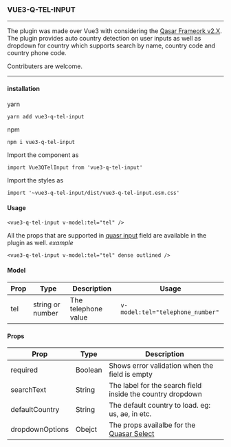 ### VUE3-Q-TEL-INPUT
---

The plugin was made over Vue3 with considering the [Qasar Frameork v2.X](https://quasar.dev/). The plugin provides auto country detection on user inputs as well as dropdown for country which supports search by name, country code and country phone code.

Contributers are welcome.

---
#### installation

yarn
```
yarn add vue3-q-tel-input
```
npm
```
npm i vue3-q-tel-input
```

Import the component as
```
import Vue3QTelInput from 'vue3-q-tel-input'
```

Import the styles as
```
import '~vue3-q-tel-input/dist/vue3-q-tel-input.esm.css'
```

#### Usage
```
<vue3-q-tel-input v-model:tel="tel" />
```

All the props that are supported in [quasr input](https://quasar.dev/vue-components/input) field are available in the plugin as well.
*example* 
```
<vue3-q-tel-input v-model:tel="tel" dense outlined />
```

#### Model
| Prop | Type | Description | Usage |
| ---- | ---- | ---- | ---- |
| tel | string or number | The telephone value | `v-model:tel="telephone_number"` |

#### Props
| Prop | Type | Description |
| ---- | ---- | --- |
| required | Boolean | Shows error validation when the field is empty |
| searchText | String  | The label for the search field inside the country dropdown |
| defaultCountry | String | The default country to load. eg: us, ae, in etc. |
| dropdownOptions | Obejct | The props availalbe for the [Quasar Select](https://quasar.dev/vue-components/select) |
